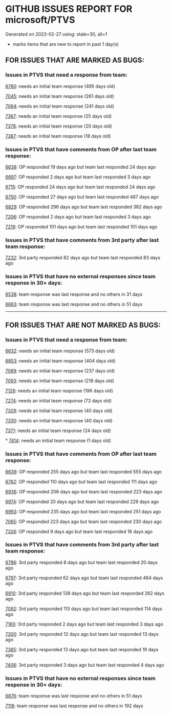 
# GITHUB ISSUES REPORT FOR microsoft/PTVS


Generated on 2023-02-27 using: stale=30, all=1


* marks items that are new to report in past 1 day(s)


## FOR ISSUES THAT ARE MARKED AS BUGS:


### Issues in PTVS that need a response from team:


  [6760](https://github.com/microsoft/PTVS/issues/6760 "Evaluates all the expressions in interactive windows ignore the Completion Mode setting."): needs an initial team response (495 days old)

  [7045](https://github.com/microsoft/PTVS/issues/7045 "Failed to start a decorator and show potential decorators when type @."): needs an initial team response (261 days old)

  [7064](https://github.com/microsoft/PTVS/issues/7064 "Some intellisense don't work well in interactive window after writing some REPL commands"): needs an initial team response (241 days old)

  [7367](https://github.com/microsoft/PTVS/issues/7367 "No output result after clicking 'Execute Project in Python Interactive'"): needs an initial team response (25 days old)

  [7378](https://github.com/microsoft/PTVS/issues/7378 "Conda env is missing after updating python latest version"): needs an initial team response (20 days old)

  [7387](https://github.com/microsoft/PTVS/issues/7387 "Some Intellisense doesn't work."): needs an initial team response (18 days old)

### Issues in PTVS that have comments from OP after last team response:


  [6638](https://github.com/microsoft/PTVS/issues/6638 "Refactor rename incorrect when the referenced method is defined in another project. "): OP responded 19 days ago but team last responded 24 days ago

  [6697](https://github.com/microsoft/PTVS/issues/6697 "After adding the file as a link first, the file will not be added to the project."): OP responded 2 days ago but team last responded 3 days ago

  [6715](https://github.com/microsoft/PTVS/issues/6715 "An error message &quot;This project &quot;PythonApplication3&quot; has a reference to a missing Conda environment &quot;env3&quot;&quot; always pops up when restart the VS."): OP responded 24 days ago but team last responded 24 days ago

  [6750](https://github.com/microsoft/PTVS/issues/6750 "An error pops up when run &quot;Django Check, Django Migrate, Django Create Superuser...&quot;. "): OP responded 27 days ago but team last responded 487 days ago

  [6829](https://github.com/microsoft/PTVS/issues/6829 "IntelliSense which is modified manually does not work after restart the VS."): OP responded 296 days ago but team last responded 382 days ago

  [7206](https://github.com/microsoft/PTVS/issues/7206 "The active environment doesn't change with the Cookiecutter Explorer is open"): OP responded 2 days ago but team last responded 3 days ago

  [7219](https://github.com/microsoft/PTVS/issues/7219 "No output with using ipython interactive window"): OP responded 101 days ago but team last responded 101 days ago

### Issues in PTVS that have comments from 3rd party after last team response:


  [7232](https://github.com/microsoft/PTVS/issues/7232 "native/python debugger cannot find python source code"): 3rd party responded 82 days ago but team last responded 83 days ago

### Issues in PTVS that have no external responses since team response in 30+ days:


  [6538](https://github.com/microsoft/PTVS/issues/6538 "No static analysis suggestions in Interactive window."): team response was last response and no others in 31 days

  [6683](https://github.com/microsoft/PTVS/issues/6683 "After deleting and re-creating, conda env will not appear in the list."): team response was last response and no others in 51 days

---

## FOR ISSUES THAT ARE NOT MARKED AS BUGS:


### Issues in PTVS that need a response from team:


  [6632](https://github.com/microsoft/PTVS/issues/6632 "Publish Now in project properties should auto save first"): needs an initial team response (573 days old)

  [6853](https://github.com/microsoft/PTVS/issues/6853 "Unable to install suggested module when using IPython interactive mode."): needs an initial team response (404 days old)

  [7069](https://github.com/microsoft/PTVS/issues/7069 "No response after reopening the Python Environments  window"): needs an initial team response (237 days old)

  [7093](https://github.com/microsoft/PTVS/issues/7093 "Error: missing params.textDocument.text"): needs an initial team response (219 days old)

  [7126](https://github.com/microsoft/PTVS/issues/7126 "Creating python solution from existing python code fails for wsl based python project"): needs an initial team response (196 days old)

  [7274](https://github.com/microsoft/PTVS/issues/7274 "Changing error messages - differences in reported errors between VS and pyright cli"): needs an initial team response (72 days old)

  [7329](https://github.com/microsoft/PTVS/issues/7329 "VS 2022 crashes regularly"): needs an initial team response (40 days old)

  [7330](https://github.com/microsoft/PTVS/issues/7330 "Unable to create DLL for C++ "): needs an initial team response (40 days old)

  [7371](https://github.com/microsoft/PTVS/issues/7371 "Outdated settings "): needs an initial team response (24 days old)

\* [7414](https://github.com/microsoft/PTVS/issues/7414 "See issue 7393. I have provided more information, but I don't know how to reopen issue 7393."): needs an initial team response (1 days old)

### Issues in PTVS that have comments from OP after last team response:


  [6639](https://github.com/microsoft/PTVS/issues/6639 " IntelliSense does not work when changed SearchPath in PythonSettings.json file in open folder."): OP responded 255 days ago but team last responded 555 days ago

  [6762](https://github.com/microsoft/PTVS/issues/6762 "Unchecked &quot;Parameter information&quot; still has signature help."): OP responded 110 days ago but team last responded 111 days ago

  [6936](https://github.com/microsoft/PTVS/issues/6936 "Skip tests after clicking “Analyze Code Coverage”."): OP responded 206 days ago but team last responded 223 days ago

  [6974](https://github.com/microsoft/PTVS/issues/6974 "No IntelliSense when import folder under the workspace."): OP responded 20 days ago but team last responded 229 days ago

  [6993](https://github.com/microsoft/PTVS/issues/6993 "Unexpected error pops up in the console when attach a running python.exe"): OP responded 235 days ago but team last responded 251 days ago

  [7065](https://github.com/microsoft/PTVS/issues/7065 "How to step into Python stantandard library function?"): OP responded 223 days ago but team last responded 230 days ago

  [7326](https://github.com/microsoft/PTVS/issues/7326 "Local packages to no longer be resolved in Visual Studio"): OP responded 9 days ago but team last responded 18 days ago

### Issues in PTVS that have comments from 3rd party after last team response:


  [6786](https://github.com/microsoft/PTVS/issues/6786 "Autocomplete after open brackets replaces entire line of code"): 3rd party responded 8 days ago but team last responded 20 days ago

  [6797](https://github.com/microsoft/PTVS/issues/6797 "VS2022 no longer allows mapping file extensions to the Python editor"): 3rd party responded 62 days ago but team last responded 464 days ago

  [6910](https://github.com/microsoft/PTVS/issues/6910 "Python Editor - SendSelectionToInteractive not working on VS2022"): 3rd party responded 138 days ago but team last responded 262 days ago

  [7092](https://github.com/microsoft/PTVS/issues/7092 "Stub paths setting not observed"): 3rd party responded 113 days ago but team last responded 114 days ago

  [7160](https://github.com/microsoft/PTVS/issues/7160 "Python function with stacked decorators using functools.cache hangs when run without debugging"): 3rd party responded 2 days ago but team last responded 3 days ago

  [7300](https://github.com/microsoft/PTVS/issues/7300 "Add support for Task Item Priority to LSP Client"): 3rd party responded 12 days ago but team last responded 13 days ago

  [7385](https://github.com/microsoft/PTVS/issues/7385 "Live Share: The error is repeated twice in the error list on client."): 3rd party responded 13 days ago but team last responded 19 days ago

  [7406](https://github.com/microsoft/PTVS/issues/7406 "Python project reports a .NET Framwork error when .NET Core library is referenced"): 3rd party responded 3 days ago but team last responded 4 days ago

### Issues in PTVS that have no external responses since team response in 30+ days:


  [6876](https://github.com/microsoft/PTVS/issues/6876 "Extract method only works on one line and rename doesn't work at all"): team response was last response and no others in 51 days

  [7118](https://github.com/microsoft/PTVS/issues/7118 "IPython interactive mode always freezing"): team response was last response and no others in 192 days
